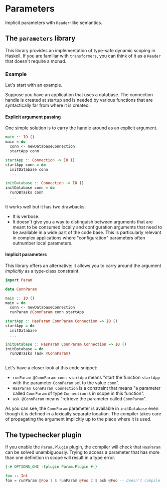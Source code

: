 # Parameters

Implicit parameters with `Reader`-like semantics.

## The `parameters` library

This library provides an implementation of type-safe dynamic scoping in Haskell.
If you are familiar with `transformers`, you can think of it as a `Reader` that doesn't require a monad.

### Example

Let's start with an example.

Suppose you have an application that uses a database.
The connection handle is created at startup and is needed by various functions that are syntactically far from where it is created.

#### Explicit argument passing

One simple solution is to carry the handle around as an explicit argument.

```Haskell
main :: IO ()
main = do
  conn <- newDatabaseConnection
  startApp conn

startApp :: Connection -> IO ()
startApp conn = do
  initDatabase conn
  ...

initDatabase :: Connection -> IO ()
initDatabase conn = do
  runDBTasks conn
  ...
```

It works well but it has two drawbacks:
- It is verbose.
- It doesn't give you a way to distinguish between arguments that are meant to be consumed locally and configuration arguments that need to be available in a wide part of the code base. This is particularly relevant in complex applications where "configuration" parameters often outnumber local parameters.

#### Implicit parameters

This library offers an alternative: it allows you to carry around the argument *implicitly* as a type-class constraint.

```Haskell
import Param

data ConnParam

main :: IO ()
main = do
  conn <- newDatabaseConnection
  runParam @ConnParam conn startApp

startApp :: HasParam ConnParam Connection => IO ()
startApp = do
  initDatabase
  ...

initDatabase :: HasParam ConnParam Connection => IO ()
initDatabase = do
  runDBTasks (ask @ConnParam)
  ...
```

Let's have a closer look at this code snippet:

- `runParam @ConnParam conn startApp` means "start the function `startApp` with the parameter `ConnParam` set to the value `conn`".
- `HasParam ConnParam Connection` is a constraint that means "a parameter called `ConnParam` of type `Connection` is in scope in this function".
- `ask @ConnParam` means "retrieve the parameter called `ConnParam`".

As you can see, the `ConnParam` parameter is available in `initDatabase` even though it is defined in a lexically separate location.
The compiler takes care of propagating the argument implicitly up to the place where it is used.

## The typechecker plugin

If you enable the `Param.Plugin` plugin, the compiler will check that `HasParam` can be solved unambiguously.
Trying to access a parameter that has more than one definition in scope will result in a type error.

```Haskell
{-# OPTIONS_GHC -fplugin Param.Plugin #-}

foo :: Int
foo = runParam @Foo 1 $ runParam @Foo 2 $ ask @Foo -- Doesn't compile
```
